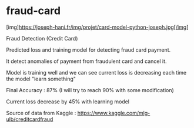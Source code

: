 # fraud-card

[img]https://joseph-hani.fr/img/projet/card-model-python-joseph.jpg[/img]

Fraud Detection (Credit Card) 

Predicted loss and training model for detecting fraud card payment.

It detect anomalies of payment from fraudulent card and cancel it. 

Model is training well and we can see current loss is decreasing each time the model "learn something" 

Final Accuracy : 87% (I will try to reach 90% with some modification) 

Current loss decrease by 45% with learning model

Source of data from Kaggle :
https://www.kaggle.com/mlg-ulb/creditcardfraud
